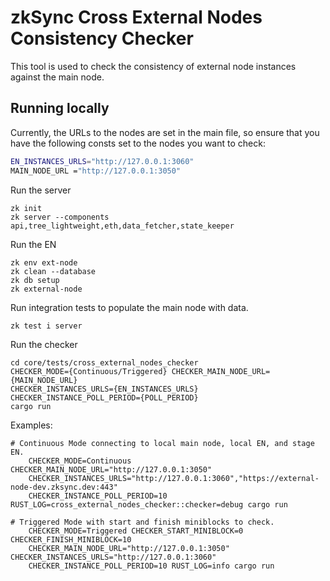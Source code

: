 # zkSync Cross External Nodes Consistency Checker

This tool is used to check the consistency of external node instances against the main node.

## Running locally

Currently, the URLs to the nodes are set in the main file, so ensure that you have the following consts set to the nodes
you want to check:

```bash
EN_INSTANCES_URLS="http://127.0.0.1:3060"
MAIN_NODE_URL ="http://127.0.0.1:3050"
```

Run the server

```
zk init
zk server --components api,tree_lightweight,eth,data_fetcher,state_keeper
```

Run the EN

```
zk env ext-node
zk clean --database
zk db setup
zk external-node
```

Run integration tests to populate the main node with data.

```
zk test i server
```

Run the checker

```
cd core/tests/cross_external_nodes_checker
CHECKER_MODE={Continuous/Triggered} CHECKER_MAIN_NODE_URL={MAIN_NODE_URL}
CHECKER_INSTANCES_URLS={EN_INSTANCES_URLS} CHECKER_INSTANCE_POLL_PERIOD={POLL_PERIOD}
cargo run
```

Examples:

```
# Continuous Mode connecting to local main node, local EN, and stage EN.
    CHECKER_MODE=Continuous CHECKER_MAIN_NODE_URL="http://127.0.0.1:3050"
    CHECKER_INSTANCES_URLS="http://127.0.0.1:3060","https://external-node-dev.zksync.dev:443"
    CHECKER_INSTANCE_POLL_PERIOD=10 RUST_LOG=cross_external_nodes_checker::checker=debug cargo run

# Triggered Mode with start and finish miniblocks to check.
    CHECKER_MODE=Triggered CHECKER_START_MINIBLOCK=0 CHECKER_FINISH_MINIBLOCK=10
    CHECKER_MAIN_NODE_URL="http://127.0.0.1:3050" CHECKER_INSTANCES_URLS="http://127.0.0.1:3060"
    CHECKER_INSTANCE_POLL_PERIOD=10 RUST_LOG=info cargo run
```
